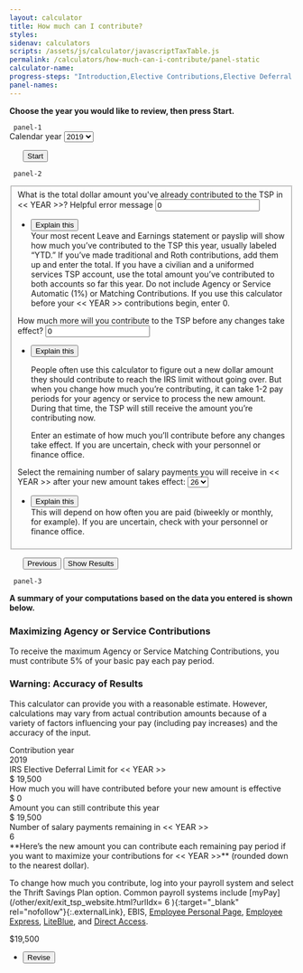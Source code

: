 ```yaml
---
layout: calculator
title: How much can I contribute?
styles:
sidenav: calculators
scripts: /assets/js/calculator/javascriptTaxTable.js
permalink: /calculators/how-much-can-i-contribute/panel-static
calculator-name:
progress-steps: "Introduction,Elective Contributions,Elective Deferral Limits"
panel-names:
---
```


**Choose the year you would like to review, then press Start.**

<!-- PANEL 1 -->
<form>
<code> panel-1 </code>
<section id="panel-1" class="calculator-panel">
  <div data-format="" >
    <label for="options">Calendar year</label>
    <select name="options" id="options">
    <option value="2018">2018</option>
    <option value="2019" selected="">2019</option>
    </select>


  </div>
  <ul class="navigation-buttons">
    <button class="usa-button primary" href="javascript:void(0);" onclick="processPanel(1,0,2,0); return false;">Start</button>
  </ul>
</section> <!-- end section#panel-1 -->

<!-- PANEL 2 -->
<code> panel-2 </code>
<section id="panel-2" class="calculator-panel">
  <fieldset>
  <div class="panel-form-field" >
  <div class="usa-input-error">
  <label class="usa-input-error-label" for="ytd-cont" aria-details="panel-2.1">What is the total dollar amount you've already contributed to the TSP in <span id="yearA"><< YEAR >></span>?</label>
  <span class="usa-input-error-message" id="ytd-cont-error-message" role="alert">Helpful error message</span>
  <span data-format="$" class="input-symbol-left">
  <input id="ytd-cont" name="ytd-cont" class="format-left" value="0" type="number" maxlength="8" onblur="totalContributionGood(true, false);" onchange="totalContributionGood(true, false);" /></span>
  </div>
  <ul class="usa-accordion">
  <li>
  <button class="usa-accordion-button"
  aria-expanded="false"
  aria-controls="panel-2.1">
  Explain this
  </button>
  <div id="panel-2.1" class="usa-accordion-content">
  Your most recent Leave and Earnings statement or payslip will show how much you’ve contributed to the TSP this year, usually labeled “YTD.” If you’ve made traditional and Roth contributions, add them up and enter the total. If you have a civilian and a uniformed services TSP account, use the total amount you’ve contributed to both accounts so far this year. Do not include Agency or Service Automatic (1%) or Matching Contributions. If you use this calculator before your <span id="yearB"><< YEAR >></span> contributions begin, enter 0.
  </div>
  </li>
  </ul>
  </div> <!---->

  <div class="panel-form-field" >
  <label for="est_cont" aria-details="panel-2.2" >How much more will you contribute to the TSP before any changes take effect?</label>
  <span data-format="$" class="input-symbol-left">
    <input id="additionalAmount" name="est_cont" class="positivefloat" value="0" type="number" onblur="totalContributionGood(false, true);" onchange="totalContributionGood(false, true);" /></span>
  <ul class="usa-accordion">
  <li>
  <button class="usa-accordion-button"
  aria-expanded="false"
  aria-controls="panel-2.2">
  Explain this
  </button>
  <div id="panel-2.2" class="usa-accordion-content" markdown="1">

  People often use this calculator to figure out a new dollar amount they should contribute to reach the IRS limit without going over. But when you change how much you’re contributing, it can take 1-2 pay periods for your agency or service to process the new amount. During that time, the TSP will still receive the amount you’re contributing now.

  Enter an estimate of how much you’ll contribute before any changes take effect. If you are uncertain, check with your personnel or finance office.

  </div>
  </li>
  </ul>
  </div> <!---->

  <div class="panel-form-field" >
  <label for="rmn_pmts" aria-details="panel-2.3" >Select the remaining number of salary payments you will receive in <span id="yearD"><< YEAR >></span> after your new amount takes effect:</label>
  <select class="" id="remaining-payments" name="remaining-payments">
  <option value="1">1</option>
  <option value="2">2</option>
  <option value="3">3</option>
  <option value="4">4</option>
  <option value="5">5</option>
  <option value="6">6</option>
  <option value="7">7</option>
  <option value="8">8</option>
  <option value="9">9</option>
  <option value="10">10</option>
  <option value="11">11</option>
  <option value="12">12</option>
  <option value="13">13</option>
  <option value="14">14</option>
  <option value="15">15</option>
  <option value="16">16</option>
  <option value="17">17</option>
  <option value="18">18</option>
  <option value="19">19</option>
  <option value="20">20</option>
  <option value="21">21</option>
  <option value="22">22</option>
  <option value="23">23</option>
  <option value="24">24</option>
  <option value="25">25</option>
  <option value="26" selected="">26</option>
  <option value="27">27</option>
  <option value="28">28</option>
  <option value="29">29</option>
  <option value="30">30</option>
  <option value="31">31</option>
  <option value="32">32</option>
  <option value="33">33</option>
  <option value="34">34</option>
  <option value="35">35</option>
  <option value="36">36</option>
  <option value="37">37</option>
  <option value="38">38</option>
  <option value="39">39</option>
  <option value="40">40</option>
  <option value="41">41</option>
  <option value="42">42</option>
  <option value="43">43</option>
  <option value="44">44</option>
  <option value="45">45</option>
  <option value="46">46</option>
  <option value="47">47</option>
  <option value="48">48</option>
  <option value="49">49</option>
  <option value="50">50</option>
  <option value="51">51</option>
  <option value="52">52</option>
  </select>
  <ul class="usa-accordion">
  <li>
  <button class="usa-accordion-button"
  aria-expanded="false"
  aria-controls="panel-2.3">
  Explain this
  </button>
  <div id="panel-2.3" class="usa-accordion-content">
  This will depend on <a onclick="window.open('https://www.tsp.gov/PlanningTools/Calculators/numberOfSalaryPayments.html', '\_blank', 'location=yes,height=450,width=650,scrollbars=yes,status=yes');">how often you are paid</a>
  (biweekly or monthly, for example). If you are uncertain, check with your personnel or finance office.
  </div>
  </li>
  </ul>
  </div> <!---->
</fieldset>
  <!-- navigation buttons -->
  <ul class="navigation-buttons">
  <button class="usa-button " href="javascript:void(0);" title="" onclick="showPanel(1); return false;">Previous</button>
  <span id="showResults2">
  <button class="usa-button " href="javascript:void(0);" title="" onclick="processPanel(2, 0, 3, 0); return false;">Show Results</button>
  </span>
  </ul>
  <div class="tspError pe-error" id="tspErrorytd-cont" style="display: block; text-align: right;"></div>

</section> <!-- end section#panel-2 -->

<!-- PANEL 3 -->
<code> panel-3 </code>
<section id="panel-3" class="calculator-panel" markdown="1">

  **A summary of your computations based on the data you entered is shown below.**

  <div class="usa-alert  usa-alert-info ">
    <div class="usa-alert-body">
        <h3 class="usa-alert-heading">Maximizing Agency or Service Contributions</h3>
        <p class="usa-alert-text">To receive the maximum Agency or Service Matching Contributions, you must contribute 5% of your basic pay each pay period.</p>
    </div>
  </div>

  <div class="usa-alert  usa-alert-info ">
    <div class="usa-alert-body">
        <h3 class="usa-alert-heading">Warning: Accuracy of Results</h3>
        <p class="usa-alert-text">This calculator can provide you with a reasonable estimate. However, calculations may vary from actual contribution amounts because of a variety of factors influencing your pay (including pay increases) and the accuracy of the input.</p>
    </div>
  </div>

  <div class="results-grid-frame">
  <div class="usa-grid results">
    <div class="usa-width-two-thirds ">Contribution year</div>
    <div class="usa-width-one-third ">
    <span id="contributionYear">2019</span>
    </div>
  </div>
  <div class="usa-grid results">
    <div class="usa-width-two-thirds ">IRS Elective Deferral Limit for <span id="yearE"><< YEAR >></span></div>
    <div class="usa-width-one-third ">$
    <span id="deferralLimit">19,500</span>
    </div>
  </div>
  <div class="usa-grid results">
    <div class="usa-width-two-thirds ">How much you will have contributed before your new amount is effective</div>
    <div class="usa-width-one-third ">$
    <span id="totalContributed">0</span>
    </div>
  </div>
  <div class="usa-grid results">
    <div class="usa-width-two-thirds ">Amount you can still contribute this year</div>
    <div class="usa-width-one-third ">$
    <span id="amountAvailable">19,500</span>
    </div>
  </div>
  <div class="usa-grid results">
    <div class="usa-width-two-thirds ">Number of salary payments remaining in <span id="yearF"><< YEAR >></span></div>
    <div class="usa-width-one-third ">
    <span id="paymentsRemaining">6</span>
    </div>
  </div>
  <div class="usa-grid results">
  <div class="usa-width-two-thirds" markdown="1">
  **Here’s the new amount you can contribute each remaining pay period if you want to maximize your contributions for <span id="yearG"><< YEAR >></span>** (rounded down to the nearest dollar).

  To change how much you contribute, log into your payroll system and select the Thrift Savings Plan option. Common payroll systems include [myPay](/other/exit/exit_tsp_website.html?urlIdx= 6 ){:target="\_blank" rel="nofollow"}{:.externalLink}, EBIS, <a class="externalLink" href="/other/exit/exit_tsp_website.html?urlIdx=44" title="Employee Personal Page website opens in a new window.">Employee Personal Page</a>, <a class="externalLink" href="/other/exit/exit_tsp_website.html?urlIdx=45" title="Employee Express website opens in a new window.">Employee Express</a>, <a class="externalLink" href="/other/exit/exit_tsp_website.html?urlIdx=46" title="LiteBlue website opens in a new window.">LiteBlue</a>, and <a class="externalLink" href="/other/exit/exit_tsp_website.html?urlIdx=47" title="Direct Access website opens in a new window.">Direct Access</a>.

  </div>
  <div class="usa-width-one-third ">$<span id="newContribution">19,500</span></div>
  </div>
  </div> <!-- end div.results-grid-frame -->

  <!-- navigation buttons -->
  <ul class="navigation-buttons">
  <li><button class="usa-button " href="javascript:void(0);" title="" onclick="showPanel(2); return false;">Revise</button></li>
  </ul>
</section>  <!-- end section#panel-3 -->
</form>
